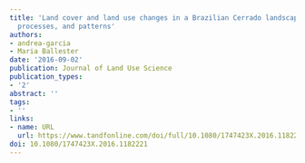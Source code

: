 ```yaml
---
title: 'Land cover and land use changes in a Brazilian Cerrado landscape: drivers,
  processes, and patterns'
authors:
- andrea-garcia
- Maria Ballester
date: '2016-09-02'
publication: Journal of Land Use Science
publication_types:
- '2'
abstract: ''
tags:
- ''
links:
- name: URL
  url: https://www.tandfonline.com/doi/full/10.1080/1747423X.2016.1182221
doi: 10.1080/1747423X.2016.1182221
---
```

